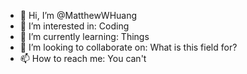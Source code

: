 - 👋 Hi, I’m @MatthewWHuang
- 👀 I’m interested in: Coding
- 🌱 I’m currently learning: Things
- 💞️ I’m looking to collaborate on: What is this field for?
- 📫 How to reach me: You can't

<!---
MatthewWHuang/MatthewWHuang is a ✨ special ✨ repository because its `README.md` (this file) appears on your GitHub profile.
You can click the Preview link to take a look at your changes.
--->
